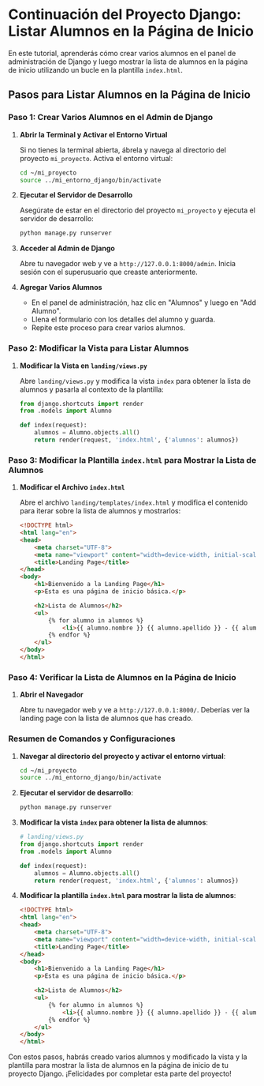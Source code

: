 # Continuación del Proyecto Django: Listar Alumnos en la Página de Inicio

En este tutorial, aprenderás cómo crear varios alumnos en el panel de administración de Django y luego mostrar la lista de alumnos en la página de inicio utilizando un bucle en la plantilla `index.html`.

## Pasos para Listar Alumnos en la Página de Inicio

### Paso 1: Crear Varios Alumnos en el Admin de Django

1. **Abrir la Terminal y Activar el Entorno Virtual**

   Si no tienes la terminal abierta, ábrela y navega al directorio del proyecto `mi_proyecto`. Activa el entorno virtual:

   ```bash
   cd ~/mi_proyecto
   source ../mi_entorno_django/bin/activate
   ```

2. **Ejecutar el Servidor de Desarrollo**

   Asegúrate de estar en el directorio del proyecto `mi_proyecto` y ejecuta el servidor de desarrollo:

   ```bash
   python manage.py runserver
   ```

3. **Acceder al Admin de Django**

   Abre tu navegador web y ve a `http://127.0.0.1:8000/admin`. Inicia sesión con el superusuario que creaste anteriormente.

4. **Agregar Varios Alumnos**

   - En el panel de administración, haz clic en "Alumnos" y luego en "Add Alumno".
   - Llena el formulario con los detalles del alumno y guarda.
   - Repite este proceso para crear varios alumnos.

### Paso 2: Modificar la Vista para Listar Alumnos

1. **Modificar la Vista en `landing/views.py`**

   Abre `landing/views.py` y modifica la vista `index` para obtener la lista de alumnos y pasarla al contexto de la plantilla:

   ```python
   from django.shortcuts import render
   from .models import Alumno

   def index(request):
       alumnos = Alumno.objects.all()
       return render(request, 'index.html', {'alumnos': alumnos})
   ```

### Paso 3: Modificar la Plantilla `index.html` para Mostrar la Lista de Alumnos

1. **Modificar el Archivo `index.html`**

   Abre el archivo `landing/templates/index.html` y modifica el contenido para iterar sobre la lista de alumnos y mostrarlos:

   ```html
   <!DOCTYPE html>
   <html lang="en">
   <head>
       <meta charset="UTF-8">
       <meta name="viewport" content="width=device-width, initial-scale=1.0">
       <title>Landing Page</title>
   </head>
   <body>
       <h1>Bienvenido a la Landing Page</h1>
       <p>Esta es una página de inicio básica.</p>

       <h2>Lista de Alumnos</h2>
       <ul>
           {% for alumno in alumnos %}
               <li>{{ alumno.nombre }} {{ alumno.apellido }} - {{ alumno.email }}</li>
           {% endfor %}
       </ul>
   </body>
   </html>
   ```

### Paso 4: Verificar la Lista de Alumnos en la Página de Inicio

1. **Abrir el Navegador**

   Abre tu navegador web y ve a `http://127.0.0.1:8000/`. Deberías ver la landing page con la lista de alumnos que has creado.

### Resumen de Comandos y Configuraciones

1. **Navegar al directorio del proyecto y activar el entorno virtual**:

   ```bash
   cd ~/mi_proyecto
   source ../mi_entorno_django/bin/activate
   ```

2. **Ejecutar el servidor de desarrollo**:

   ```bash
   python manage.py runserver
   ```

3. **Modificar la vista `index` para obtener la lista de alumnos**:

   ```python
   # landing/views.py
   from django.shortcuts import render
   from .models import Alumno

   def index(request):
       alumnos = Alumno.objects.all()
       return render(request, 'index.html', {'alumnos': alumnos})
   ```

4. **Modificar la plantilla `index.html` para mostrar la lista de alumnos**:

   ```html
   <!DOCTYPE html>
   <html lang="en">
   <head>
       <meta charset="UTF-8">
       <meta name="viewport" content="width=device-width, initial-scale=1.0">
       <title>Landing Page</title>
   </head>
   <body>
       <h1>Bienvenido a la Landing Page</h1>
       <p>Esta es una página de inicio básica.</p>

       <h2>Lista de Alumnos</h2>
       <ul>
           {% for alumno in alumnos %}
               <li>{{ alumno.nombre }} {{ alumno.apellido }} - {{ alumno.email }}</li>
           {% endfor %}
       </ul>
   </body>
   </html>
   ```

Con estos pasos, habrás creado varios alumnos y modificado la vista y la plantilla para mostrar la lista de alumnos en la página de inicio de tu proyecto Django. ¡Felicidades por completar esta parte del proyecto!